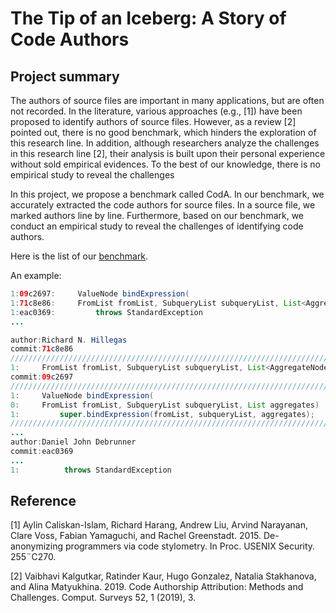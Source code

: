 # The Tip of an Iceberg: A Story of Code Authors

## Project summary

The authors of source files are important in many applications, but are often not recorded. In the literature, various approaches (e.g., [1]) have been proposed to identify authors of source files. However, as a review [2] pointed out, there is no good benchmark, which hinders the exploration of this research line. In addition, although researchers analyze the challenges in this research line [2], their analysis is built upon their personal experience without sold empirical evidences. To the best of our knowledge, there is no empirical study to reveal the challenges

In this project, we propose a benchmark called CodA. In our benchmark, we accurately extracted the code authors for source files. In a source file, we marked authors line by line. Furthermore, based on our benchmark, we conduct an empirical study to reveal the challenges of identifying code authors. 

Here is the list of our [benchmark](https://anonymous.4open.science/repository/643bb230-7da2-4b2c-858f-6ee267f7db9f/benchmark/).

An example:
```Java
1:09c2697:     ValueNode bindExpression(
1:71c8e86:     FromList fromList, SubqueryList subqueryList, List<AggregateNode> aggregates)
1:eac0369:         throws StandardException
...

author:Richard N. Hillegas
commit:71c8e86
/////////////////////////////////////////////////////////////////////////
1:     FromList fromList, SubqueryList subqueryList, List<AggregateNode> aggregates)
commit:09c2697
/////////////////////////////////////////////////////////////////////////
1:     ValueNode bindExpression(
0:     FromList fromList, SubqueryList subqueryList, List aggregates)
1:         super.bindExpression(fromList, subqueryList, aggregates);
/////////////////////////////////////////////////////////////////////////
...
author:Daniel John Debrunner
commit:eac0369
...
1: 			throws StandardException
```

## Reference
[1] Aylin Caliskan-Islam, Richard Harang, Andrew Liu, Arvind Narayanan, Clare Voss, Fabian Yamaguchi, and Rachel Greenstadt. 2015. De-anonymizing programmers via code stylometry. In Proc. USENIX Security. 255¨C270.

[2] Vaibhavi Kalgutkar, Ratinder Kaur, Hugo Gonzalez, Natalia Stakhanova, and Alina Matyukhina. 2019. Code Authorship Attribution: Methods and Challenges. Comput. Surveys 52, 1 (2019), 3.
